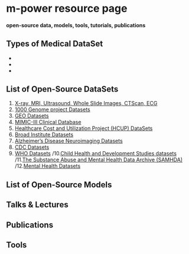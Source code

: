 # m-power resource page

#### open-source data, models, tools, tutorials, publications

## Types of Medical DataSet
- 							       		
- 	 			        		
- 

## List of Open-Source DataSets
1. [X-ray, MRI, Ultrasound, Whole Slide Images, CTScan, ECG](https://www.centaurlabs.com/open-source-datasets-for-medical-ai)
2. [1000 Genome project Datasets](https://www.internationalgenome.org/)
3. [GEO Datasets](https://www.ncbi.nlm.nih.gov/gds)
4. [MIMIC-III Clinical Database](https://physionet.org/content/mimiciii/1.4/)
5. [Healthcare Cost and Utilization Project (HCUP) DataSets](https://www.ahrq.gov/data/hcup/index.html)
6. [Broad Institute Datasets](https://www.broadinstitute.org/datasets)
7. [Alzheimer’s Disease Neuroimaging Datasets](https://adni.loni.usc.edu/)
8. [CDC Datasets](https://wonder.cdc.gov/Welcome.html)
9. [WHO Datasets](https://apps.who.int/gho/data/node.resources)
/10.[Child Health and Development Studies datasets](https://www.chdstudies.org/research/information_for_researchers.php)
/11.[The Substance Abuse and Mental Health Data Archive (SAMHDA)](https://www.samhsa.gov/data/data-we-collect)
/12.[Mental Health Datasets](https://www.kaggle.com/datasets?tags=4171-Mental+Health)  
      



## List of Open-Source Models






## Talks & Lectures


## Publications
## Tools
